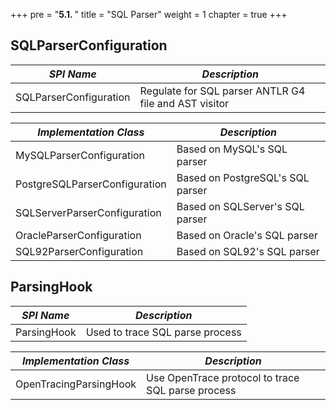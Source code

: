 +++
pre = "<b>5.1. </b>"
title = "SQL Parser"
weight = 1
chapter = true
+++

## SQLParserConfiguration

| *SPI Name*                    | *Description*                                        |
| ----------------------------- | ----------------------------------------------------- |
| SQLParserConfiguration        | Regulate for SQL parser ANTLR G4 file and AST visitor |

| *Implementation Class*        | *Description*                                         |
| ----------------------------- | ----------------------------------------------------- |
| MySQLParserConfiguration      | Based on MySQL's SQL parser                           |
| PostgreSQLParserConfiguration | Based on PostgreSQL's SQL parser                      |
| SQLServerParserConfiguration  | Based on SQLServer's SQL parser                       |
| OracleParserConfiguration     | Based on Oracle's SQL parser                          |
| SQL92ParserConfiguration      | Based on SQL92's SQL parser                           |

## ParsingHook

| *SPI Name*             | *Description*                                     |
| ---------------------- | ------------------------------------------------- |
| ParsingHook            | Used to trace SQL parse process                   |

| *Implementation Class* | *Description*                                     |
| ---------------------- | ------------------------------------------------- |
| OpenTracingParsingHook | Use OpenTrace protocol to trace SQL parse process |
